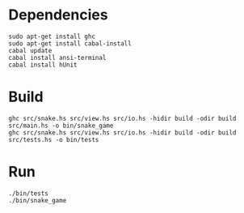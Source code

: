 # Dependencies

    sudo apt-get install ghc
    sudo apt-get install cabal-install
    cabal update
    cabal install ansi-terminal
    cabal install hUnit

# Build

    ghc src/snake.hs src/view.hs src/io.hs -hidir build -odir build src/main.hs -o bin/snake_game
    ghc src/snake.hs src/view.hs src/io.hs -hidir build -odir build src/tests.hs -o bin/tests

# Run

    ./bin/tests
    ./bin/snake_game